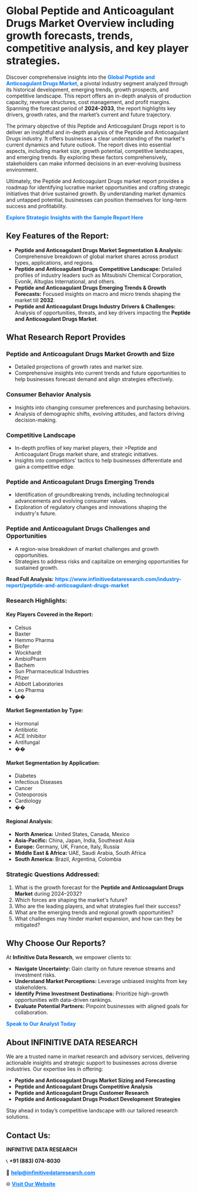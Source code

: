<h1>Global Peptide and Anticoagulant Drugs Market Overview including growth forecasts, trends, competitive analysis, and key player strategies.</h1>
<p>
Discover comprehensive insights into the 
<a href="https://www.infinitivedataresearch.com/industry-report/peptide-and-anticoagulant-drugs-market" rel="dofollow" style="color: #007BFF; text-decoration: none;"><strong>Global Peptide and Anticoagulant Drugs Market</strong></a>, a pivotal industry segment analyzed through its historical development, emerging trends, growth prospects, and competitive landscape. This report offers an in-depth analysis of production capacity, revenue structures, cost management, and profit margins. Spanning the forecast period of <strong>2024–2033</strong>, the report highlights key drivers, growth rates, and the market’s current and future trajectory.
</p>
<p>
The primary objective of this Peptide and Anticoagulant Drugs report is to deliver an insightful and in-depth analysis of the Peptide and Anticoagulant Drugs industry. It offers businesses a clear understanding of the market's current dynamics and future outlook. The report dives into essential aspects, including market size, growth potential, competitive landscapes, and emerging trends. By exploring these factors comprehensively, stakeholders can make informed decisions in an ever-evolving business environment.
</p>
<p>
Ultimately, the Peptide and Anticoagulant Drugs market report provides a roadmap for identifying lucrative market opportunities and crafting strategic initiatives that drive sustained growth. By understanding market dynamics and untapped potential, businesses can position themselves for long-term success and profitability.
</p>
<p>
<a href="https://www.infinitivedataresearch.com/request-sample/reportId=108614" style="color: #007BFF; text-decoration: none;"><strong>Explore Strategic Insights with the Sample Report Here</strong></a>
</p>

<h2>Key Features of the Report:</h2>
<ul>
<li><strong>Peptide and Anticoagulant Drugs Market Segmentation & Analysis:</strong> Comprehensive breakdown of global market shares across product types, applications, and regions.</li>
<li><strong>Peptide and Anticoagulant Drugs Competitive Landscape:</strong> Detailed profiles of industry leaders such as Mitsubishi Chemical Corporation, Evonik, Altuglas International, and others.</li>
<li><strong>Peptide and Anticoagulant Drugs Emerging Trends & Growth Forecasts:</strong> Focused insights on macro and micro trends shaping the market till <strong>2032</strong>.</li>
<li><strong>Peptide and Anticoagulant Drugs Industry Drivers & Challenges:</strong> Analysis of opportunities, threats, and key drivers impacting the <strong>Peptide and Anticoagulant Drugs Market</strong>.</li>
</ul>

<h2>What Research Report Provides</h2>
<h3>Peptide and Anticoagulant Drugs Market Growth and Size</h3>
<ul>
<li>Detailed projections of growth rates and market size.</li>
<li>Comprehensive insights into current trends and future opportunities to help businesses forecast demand and align strategies effectively.</li>
</ul>

<h3>Consumer Behavior Analysis</h3>
<ul>
<li>Insights into changing consumer preferences and purchasing behaviors.</li>
<li>Analysis of demographic shifts, evolving attitudes, and factors driving decision-making.</li>
</ul>

<h3>Competitive Landscape</h3>
<ul>
<li>In-depth profiles of key market players, their >Peptide and Anticoagulant Drugs market share, and strategic initiatives.</li>
<li>Insights into competitors' tactics to help businesses differentiate and gain a competitive edge.</li>
</ul>

<h3>Peptide and Anticoagulant Drugs Emerging Trends</h3>
<ul>
<li>Identification of groundbreaking trends, including technological advancements and evolving consumer values.</li>
<li>Exploration of regulatory changes and innovations shaping the industry's future.</li>
</ul>

<h3>Peptide and Anticoagulant Drugs Challenges and Opportunities</h3>
<ul>
<li>A region-wise breakdown of market challenges and growth opportunities.</li>
<li>Strategies to address risks and capitalize on emerging opportunities for sustained growth.</li>
</ul>
<p><strong>Read Full Analysis:</strong> <a href="https://www.infinitivedataresearch.com/industry-report/peptide-and-anticoagulant-drugs-market" rel="dofollow" style="color: #007BFF; text-decoration: none;"><strong>https://www.infinitivedataresearch.com/industry-report/peptide-and-anticoagulant-drugs-market</strong></a></p>
<h3>Research Highlights:</h3>
<h4>Key Players Covered in the Report:</h4>
<ul><li>Celsus</li><li>Baxter</li><li>Hemmo Pharma</li><li>Biofer</li><li>Wockhardt</li><li>AmbioPharm</li><li>Bachem</li><li>Sun Pharmaceutical Industries</li><li>Pfizer</li><li>Abbott Laboratories</li><li>Leo Pharma</li><li>��</li></ul>
<h4>Market Segmentation by Type:</h4>
<ul><li>Hormonal</li><li>Antibiotic</li><li>ACE Inhibitor</li><li>Antifungal</li><li>��</li></ul>
<h4>Market Segmentation by Application:</h4>
<ul><li>Diabetes</li><li>Infectious Diseases</li><li>Cancer</li><li>Osteoporosis</li><li>Cardiology</li><li>��</li></ul>

<h4>Regional Analysis:</h4>
<ul>
<li><strong>North America:</strong> United States, Canada, Mexico</li>
<li><strong>Asia-Pacific:</strong> China, Japan, India, Southeast Asia</li>
<li><strong>Europe:</strong> Germany, UK, France, Italy, Russia</li>
<li><strong>Middle East & Africa:</strong> UAE, Saudi Arabia, South Africa</li>
<li><strong>South America:</strong> Brazil, Argentina, Colombia</li>
</ul>

<h3>Strategic Questions Addressed:</h3>
<ol>
<li>What is the growth forecast for the <strong>Peptide and Anticoagulant Drugs Market</strong> during 2024–2032?</li>
<li>Which forces are shaping the market's future?</li>
<li>Who are the leading players, and what strategies fuel their success?</li>
<li>What are the emerging trends and regional growth opportunities?</li>
<li>What challenges may hinder market expansion, and how can they be mitigated?</li>
</ol>

<h2>Why Choose Our Reports?</h2>
<p>At <strong>Infinitive Data Research</strong>, we empower clients to:</p>
<ul>
<li><strong>Navigate Uncertainty:</strong> Gain clarity on future revenue streams and investment risks.</li>
<li><strong>Understand Market Perceptions:</strong> Leverage unbiased insights from key stakeholders.</li>
<li><strong>Identify Prime Investment Destinations:</strong> Prioritize high-growth opportunities with data-driven rankings.</li>
<li><strong>Evaluate Potential Partners:</strong> Pinpoint businesses with aligned goals for collaboration.</li>
</ul>
<p><a href="https://www.infinitivedataresearch.com/industry-report/peptide-and-anticoagulant-drugs-market" rel="dofollow" style="color: #007BFF; text-decoration: none;"><strong>Speak to Our Analyst Today</strong></a></p>

<h2>About INFINITIVE DATA RESEARCH</h2>
<p>We are a trusted name in market research and advisory services, delivering actionable insights and strategic support to businesses across diverse industries. Our expertise lies in offering:</p>
<ul>
<li><strong>Peptide and Anticoagulant Drugs Market Sizing and Forecasting</strong></li>
<li><strong>Peptide and Anticoagulant Drugs Competitive Analysis</strong></li>
<li><strong>Peptide and Anticoagulant Drugs Customer Research</strong></li>
<li><strong>Peptide and Anticoagulant Drugs Product Development Strategies</strong></li>
</ul>
<p>Stay ahead in today’s competitive landscape with our tailored research solutions.</p>

<h2>Contact Us:</h2>
<p><strong>INFINITIVE DATA RESEARCH</strong></p>
<p>📞 <strong>+91 (883) 074-8030</strong></p>
<p>📧 <strong><a href="mailto:help@infinitivedataresearch.com" style="color: #007BFF;">help@infinitivedataresearch.com</a></strong></p>
<p>🌐 <strong><a href="https://www.infinitivedataresearch.com" rel="dofollow" style="color: #007BFF;">Visit Our Website</a></strong></p>